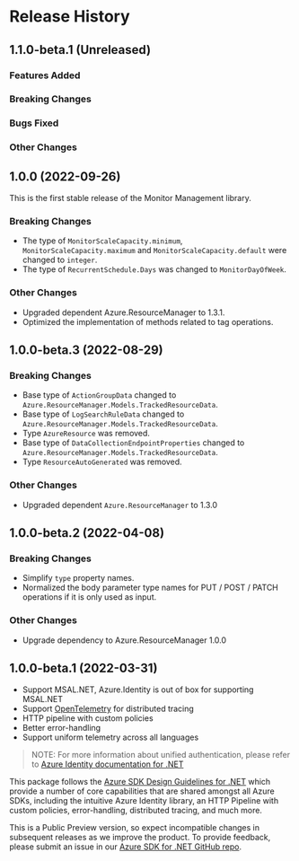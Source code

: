 # Release History

## 1.1.0-beta.1 (Unreleased)

### Features Added

### Breaking Changes

### Bugs Fixed

### Other Changes

## 1.0.0 (2022-09-26)

This is the first stable release of the Monitor Management library.

### Breaking Changes

- The type of `MonitorScaleCapacity.minimum`, `MonitorScaleCapacity.maximum` and `MonitorScaleCapacity.default` were changed to `integer`.
- The type of `RecurrentSchedule.Days` was changed to `MonitorDayOfWeek`.

### Other Changes

- Upgraded dependent Azure.ResourceManager to 1.3.1.
- Optimized the implementation of methods related to tag operations.

## 1.0.0-beta.3 (2022-08-29)

### Breaking Changes

- Base type of `ActionGroupData` changed to `Azure.ResourceManager.Models.TrackedResourceData`.
- Base type of `LogSearchRuleData` changed to `Azure.ResourceManager.Models.TrackedResourceData`.
- Type `AzureResource` was removed.
- Base type of `DataCollectionEndpointProperties` changed to `Azure.ResourceManager.Models.TrackedResourceData`.
- Type `ResourceAutoGenerated` was removed.

### Other Changes

- Upgraded dependent `Azure.ResourceManager` to 1.3.0

## 1.0.0-beta.2 (2022-04-08)

### Breaking Changes

- Simplify `type` property names.
- Normalized the body parameter type names for PUT / POST / PATCH operations if it is only used as input.

### Other Changes

- Upgrade dependency to Azure.ResourceManager 1.0.0

## 1.0.0-beta.1 (2022-03-31)

- Support MSAL.NET, Azure.Identity is out of box for supporting MSAL.NET
- Support [OpenTelemetry](https://opentelemetry.io/) for distributed tracing
- HTTP pipeline with custom policies
- Better error-handling
- Support uniform telemetry across all languages

> NOTE: For more information about unified authentication, please refer to [Azure Identity documentation for .NET](https://docs.microsoft.com//dotnet/api/overview/azure/identity-readme?view=azure-dotnet)

This package follows the [Azure SDK Design Guidelines for .NET](https://azure.github.io/azure-sdk/dotnet_introduction.html) which provide a number of core capabilities that are shared amongst all Azure SDKs, including the intuitive Azure Identity library, an HTTP Pipeline with custom policies, error-handling, distributed tracing, and much more.

This is a Public Preview version, so expect incompatible changes in subsequent releases as we improve the product. To provide feedback, please submit an issue in our [Azure SDK for .NET GitHub repo](https://github.com/Azure/azure-sdk-for-net/issues).